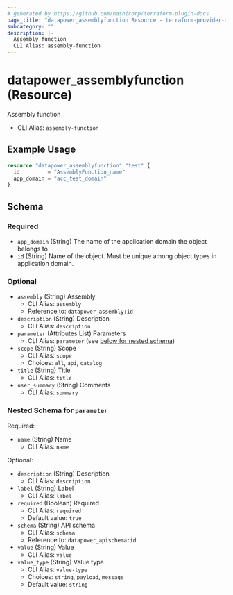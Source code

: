 ```yaml
---
# generated by https://github.com/hashicorp/terraform-plugin-docs
page_title: "datapower_assemblyfunction Resource - terraform-provider-datapower"
subcategory: ""
description: |-
  Assembly function
  CLI Alias: assembly-function
---
```


# datapower_assemblyfunction (Resource)

Assembly function
  - CLI Alias: `assembly-function`

## Example Usage

```terraform
resource "datapower_assemblyfunction" "test" {
  id         = "AssemblyFunction_name"
  app_domain = "acc_test_domain"
}
```

<!-- schema generated by tfplugindocs -->
## Schema

### Required

- `app_domain` (String) The name of the application domain the object belongs to
- `id` (String) Name of the object. Must be unique among object types in application domain.

### Optional

- `assembly` (String) Assembly
  - CLI Alias: `assembly`
  - Reference to: `datapower_assembly:id`
- `description` (String) Description
  - CLI Alias: `description`
- `parameter` (Attributes List) Parameters
  - CLI Alias: `parameter` (see [below for nested schema](#nestedatt--parameter))
- `scope` (String) Scope
  - CLI Alias: `scope`
  - Choices: `all`, `api`, `catalog`
- `title` (String) Title
  - CLI Alias: `title`
- `user_summary` (String) Comments
  - CLI Alias: `summary`

<a id="nestedatt--parameter"></a>
### Nested Schema for `parameter`

Required:

- `name` (String) Name
  - CLI Alias: `name`

Optional:

- `description` (String) Description
  - CLI Alias: `description`
- `label` (String) Label
  - CLI Alias: `label`
- `required` (Boolean) Required
  - CLI Alias: `required`
  - Default value: `true`
- `schema` (String) API schema
  - CLI Alias: `schema`
  - Reference to: `datapower_apischema:id`
- `value` (String) Value
  - CLI Alias: `value`
- `value_type` (String) Value type
  - CLI Alias: `value-type`
  - Choices: `string`, `payload`, `message`
  - Default value: `string`
